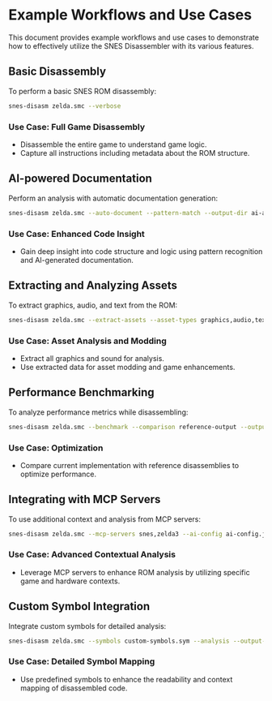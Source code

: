 # Example Workflows and Use Cases

This document provides example workflows and use cases to demonstrate how to effectively utilize the SNES Disassembler with its various features.

## Basic Disassembly

To perform a basic SNES ROM disassembly:

```bash
snes-disasm zelda.smc --verbose
```

### Use Case: Full Game Disassembly
- Disassemble the entire game to understand game logic.
- Capture all instructions including metadata about the ROM structure.

## AI-powered Documentation

Perform an analysis with automatic documentation generation:

```bash
snes-disasm zelda.smc --auto-document --pattern-match --output-dir ai-analysis
```

### Use Case: Enhanced Code Insight
- Gain deep insight into code structure and logic using pattern recognition and AI-generated documentation.

## Extracting and Analyzing Assets

To extract graphics, audio, and text from the ROM:

```bash
snes-disasm zelda.smc --extract-assets --asset-types graphics,audio,text --output-dir assets
```

### Use Case: Asset Analysis and Modding
- Extract all graphics and sound for analysis.
- Use extracted data for asset modding and game enhancements.

## Performance Benchmarking

To analyze performance metrics while disassembling:

```bash
snes-disasm zelda.smc --benchmark --comparison reference-output --output-dir benchmarks
```

### Use Case: Optimization
- Compare current implementation with reference disassemblies to optimize performance.

## Integrating with MCP Servers

To use additional context and analysis from MCP servers:

```bash
snes-disasm zelda.smc --mcp-servers snes,zelda3 --ai-config ai-config.json
```

### Use Case: Advanced Contextual Analysis
- Leverage MCP servers to enhance ROM analysis by utilizing specific game and hardware contexts.

## Custom Symbol Integration

Integrate custom symbols for detailed analysis:

```bash
snes-disasm zelda.smc --symbols custom-symbols.sym --analysis --output-dir custom-analysis
```

### Use Case: Detailed Symbol Mapping
- Use predefined symbols to enhance the readability and context mapping of disassembled code.
